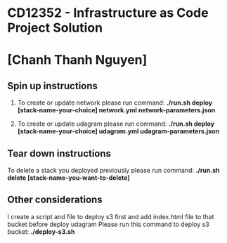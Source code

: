 # CD12352 - Infrastructure as Code Project Solution
# [Chanh Thanh Nguyen]

## Spin up instructions
1. To create or update network please run command:
<strong>./run.sh deploy [stack-name-your-choice] network.yml network-parameters.json</strong>

2. To create or update udagram please run command:
<strong>./run.sh deploy [stack-name-your-choice] udagram.yml udagram-parameters.json</strong>

## Tear down instructions
To delete a stack you deployed previously please run command:
<strong>./run.sh delete [stack-name-you-want-to-delete]</strong>

## Other considerations
I create a script and file to deploy s3 first and add index.html file to that bucket before deploy udagram
Please run this command to deploy s3 bucket:
<strong>./deploy-s3.sh</strong>